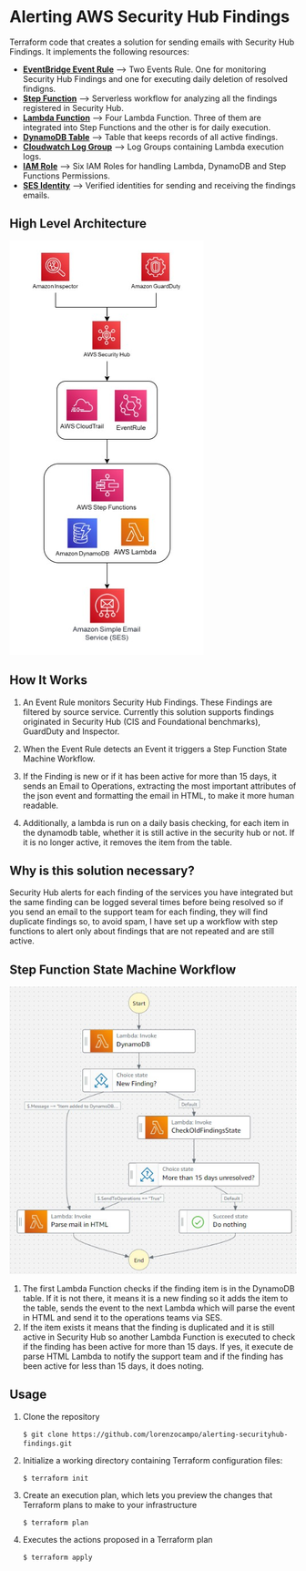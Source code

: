 # Alerting AWS Security Hub Findings

Terraform code that creates a solution for sending emails with Security Hub Findings. It implements the following resources:

* **[EventBridge Event Rule]** --> Two Events Rule. One for monitoring Security Hub Findings and one for executing daily deletion of resolved findigns.
* **[Step Function]** --> Serverless workflow for analyzing all the findings registered in Security Hub.
* **[Lambda Function]** --> Four Lambda Function. Three of them are integrated into Step Functions and the other is for daily execution.
* **[DynamoDB Table]** --> Table that keeps records of all active findings.
* **[Cloudwatch Log Group]** --> Log Groups containing Lambda execution logs.
* **[IAM Role]** --> Six IAM Roles for handling Lambda, DynamoDB and Step Functions Permissions.
* **[SES Identity]** --> Verified identities for sending and receiving the findings emails.

[EventBridge Event Rule]: https://docs.aws.amazon.com/AmazonCloudWatch/latest/logs/MonitoringPolicyExamples.html
[Step Function]: https://docs.aws.amazon.com/step-functions/latest/dg/welcome.html
[Lambda Function]: https://docs.aws.amazon.com/lambda/latest/dg/welcome.html
[DynamoDB Table]: https://docs.aws.amazon.com/amazondynamodb/latest/developerguide/Introduction.html
[Cloudwatch Log Group]: https://docs.aws.amazon.com/AmazonCloudWatch/latest/logs/Working-with-log-groups-and-streams.html
[IAM Role]: https://docs.aws.amazon.com/IAM/latest/UserGuide/id_roles.html
[SES Identity]: https://docs.aws.amazon.com/ses/latest/dg/creating-identities.html


## High Level Architecture

![HLA](https://github.com/lorenzocampo/alerting-securityhub-findings/blob/main/images/HLA_SecurityHub_Alerting.JPG)

## How It Works

1. An Event Rule monitors Security Hub Findings. These Findings are filtered by source service. Currently this solution supports findings originated in Security Hub (CIS and Foundational benchmarks), GuardDuty and Inspector.
2. When the Event Rule detects an Event it triggers a Step Function State Machine Workflow.

3. If the Finding is new or if it has been active for more than 15 days, it sends an Email to Operations, extracting the most important attributes of the json event and formatting the email in HTML, to make it more human readable.

4. Additionally, a lambda is run on a daily basis checking, for each item in the dynamodb table, whether it is still active in the security hub or not. If it is no longer active, it removes the item from the table.

 
## Why is this solution necessary?

Security Hub alerts for each finding of the services you have integrated but the same finding can be logged several times before being resolved so if you send an email to the support team for each finding, they will find duplicate findings so, to avoid spam, I have set up a workflow with step functions to alert only about findings that are not repeated and are still active.

## Step Function State Machine Workflow

![HLA](https://github.com/lorenzocampo/alerting-securityhub-findings/blob/main/images/StepFunction_Workflow.JPG)

1. The first Lambda Function checks if the finding item is in the DynamoDB table. If it is not there, it means it is a new finding so it adds the item to the table, sends the event to the next Lambda which will parse the event in HTML and send it to the operations teams via SES.
2. If the item exists it means that the finding is duplicated and it is still active in Security Hub so another Lambda Function is executed to check if the finding has been active for more than 15 days. If yes, it execute de parse HTML Lambda to notify the support team and if the finding has been active for less than 15 days, it does noting.

## Usage

1. Clone the repository

    ```
    $ git clone https://github.com/lorenzocampo/alerting-securityhub-findings.git
    ```

2. Initialize a working directory containing Terraform configuration files:

    ```
    $ terraform init
    ```

3. Create an execution plan, which lets you preview the changes that Terraform plans to make to your infrastructure

    ```
    $ terraform plan
    ```

4. Executes the actions proposed in a Terraform plan

    ```
    $ terraform apply
    ```